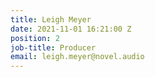```yaml
---
title: Leigh Meyer
date: 2021-11-01 16:21:00 Z
position: 2
job-title: Producer
email: leigh.meyer@novel.audio
---
```


